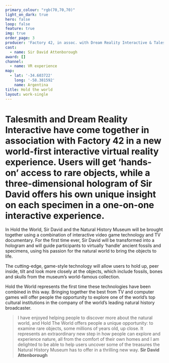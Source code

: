 ```yaml
---
primary_colour: "rgb(70,70,70)"
light_on_dark: true
hero: false
loop: false
feature: true
img: true
order_page: 3
producer: 'Factory 42, in assoc. with Dream Reality Interactive & Talesmith'
cast:
  - name: Sir David Attenborough
award: []
channel:
  - name: VR experience
map:
  - lat: '-34.603722'
    long: '-58.381592'
    name: Argentina
title: Hold the world
layout: work-single
---
```

# Talesmith and Dream Reality Interactive have come together in association with Factory 42 in a new world-first interactive virtual reality experience. Users will get ‘hands-on’ access to rare objects, while a three-dimensional hologram of Sir David offers his own unique insight on each specimen in a one-on-one interactive experience.

In Hold the World, Sir David and the Natural History Museum will be brought together using a combination of interactive video game technology and TV documentary. For the first time ever, Sir David will be transformed into a hologram and will guide participants to virtually ‘handle’ ancient fossils and specimens, using his passion for the natural world to bring the objects to life.

The cutting-edge, game-style technology will allow users to hold up, peer inside, tilt and look more closely at the objects, which include fossils, bones and skulls from the museum’s world-famous collection.

Hold the World represents the first time these technologies have been combined in this way. Bringing together the best from TV and computer games will offer people the opportunity to explore one of the world’s top cultural institutions in the company of the world’s leading natural history broadcaster.

> I have enjoyed helping people to discover more about the natural world, and Hold The World offers people a unique opportunity: to examine rare objects, some millions of years old, up close. It represents an extraordinary new step in how people can explore and experience nature, all from the comfort of their own homes and I am delighted to be able to help users uncover some of the treasures the Natural History Museum has to offer in a thrilling new way.
> **Sir David Attenborough**
